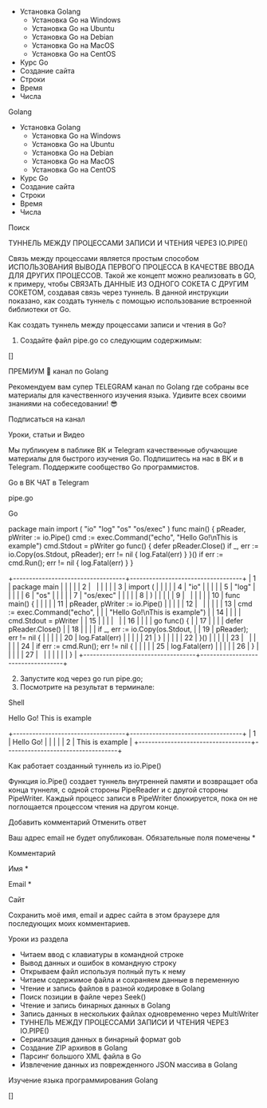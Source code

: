 -   Установка Golang
    -   Установка Go на Windows
    -   Установка Go на Ubuntu
    -   Установка Go на Debian
    -   Установка Go на MacOS
    -   Установка Go на CentOS
-   Курс Go
-   Создание сайта
-   Строки
-   Время
-   Числа

Golang

-   Установка Golang
    -   Установка Go на Windows
    -   Установка Go на Ubuntu
    -   Установка Go на Debian
    -   Установка Go на MacOS
    -   Установка Go на CentOS
-   Курс Go
-   Создание сайта
-   Строки
-   Время
-   Числа

Поиск



ТУННЕЛЬ МЕЖДУ ПРОЦЕССАМИ ЗАПИСИ И ЧТЕНИЯ ЧЕРЕЗ IO.PIPE()


Связь между процессами является простым способом ИСПОЛЬЗОВАНИЯ ВЫВОДА
ПЕРВОГО ПРОЦЕССА В КАЧЕСТВЕ ВВОДА ДЛЯ ДРУГИХ ПРОЦЕССОВ. Такой же концепт
можно реализовать в GO, к примеру, чтобы СВЯЗАТЬ ДАННЫЕ ИЗ ОДНОГО СОКЕТА
С ДРУГИМ СОКЕТОМ, создавая связь через туннель. В данной инструкции
показано, как создать туннель с помощью использование встроенной
библиотеки от Go.


Как создать туннель между процессами записи и чтения в Go?

1. Создайте файл pipe.go со следующим содержимым:

[]

ПРЕМИУМ 👑 канал по Golang

Рекомендуем вам супер TELEGRAM канал по Golang где собраны все материалы
для качественного изучения языка. Удивите всех своими знаниями на
собеседовании! 😎

Подписаться на канал

Уроки, статьи и Видео

Мы публикуем в паблике ВК и Telegram качественные обучающие материалы
для быстрого изучения Go. Подпишитесь на нас в ВК и в Telegram.
Поддержите сообщество Go программистов.

Go в ВК ЧАТ в Telegram

pipe.go

Go

package main import ( "io" "log" "os" "os/exec" ) func main() { pReader,
pWriter := io.Pipe() cmd := exec.Command("echo", "Hello Go!\nThis is
example") cmd.Stdout = pWriter go func() { defer pReader.Close() if _,
err := io.Copy(os.Stdout, pReader); err != nil { log.Fatal(err) } }() if
err := cmd.Run(); err != nil { log.Fatal(err) } }

+-----------------------------------+-----------------------------------+
| 1                                 | package main                      |
|                                   |                                   |
| 2                                 |                                   |
|                                   |                                   |
| 3                                 | import (                          |
|                                   |                                   |
| 4                                 | "io"                              |
|                                   |                                   |
| 5                                 | "log"                             |
|                                   |                                   |
| 6                                 | "os"                              |
|                                   |                                   |
| 7                                 | "os/exec"                         |
|                                   |                                   |
| 8                                 | )                                 |
|                                   |                                   |
| 9                                 |                                   |
|                                   |                                   |
| 10                                | func main() {                     |
|                                   |                                   |
| 11                                | pReader, pWriter := io.Pipe()     |
|                                   |                                   |
| 12                                |                                   |
|                                   |                                   |
| 13                                | cmd := exec.Command("echo",       |
|                                   | "Hello Go!\nThis is example")     |
| 14                                |                                   |
|                                   | cmd.Stdout = pWriter              |
| 15                                |                                   |
|                                   |                                   |
| 16                                |                                   |
|                                   | go func() {                       |
| 17                                |                                   |
|                                   | defer pReader.Close()             |
| 18                                |                                   |
|                                   | if _, err := io.Copy(os.Stdout,   |
| 19                                | pReader); err != nil {            |
|                                   |                                   |
| 20                                | log.Fatal(err)                    |
|                                   |                                   |
| 21                                | }                                 |
|                                   |                                   |
| 22                                | }()                               |
|                                   |                                   |
| 23                                |                                   |
|                                   |                                   |
| 24                                | if err := cmd.Run(); err != nil { |
|                                   |                                   |
| 25                                | log.Fatal(err)                    |
|                                   |                                   |
| 26                                | }                                 |
|                                   |                                   |
| 27                                |                                   |
|                                   |                                   |
|                                   | }                                 |
+-----------------------------------+-----------------------------------+

2. Запустите код через go run pipe.go;
3. Посмотрите на результат в терминале:

Shell

Hello Go! This is example

+-----------------------------------+-----------------------------------+
| 1                                 | Hello Go!                         |
|                                   |                                   |
| 2                                 | This is example                   |
+-----------------------------------+-----------------------------------+


Как работает созданный туннель из io.Pipe()

Функция io.Pipe() создает туннель внутренней памяти и возвращает оба
конца туннеля, с одной стороны PipeReader и с другой стороны PipeWriter.
Каждый процесс записи в PipeWriter блокируется, пока он не поглощается
процессом чтения на другом конце.

Добавить комментарий Отменить ответ

Ваш адрес email не будет опубликован. Обязательные поля помечены *

Комментарий

Имя *

Email *

Сайт

Сохранить моё имя, email и адрес сайта в этом браузере для последующих
моих комментариев.

Уроки из раздела

-   Читаем ввод с клавиатуры в командной строке
-   Вывод данных и ошибок в командную строку
-   Открываем файл используя полный путь к нему
-   Читаем содержимое файла и сохраняем данные в переменную
-   Чтение и запись файлов в разной кодировке в Golang
-   Поиск позиции в файле через Seek()
-   Чтение и запись бинарных данных в Golang
-   Запись данных в нескольких файлах одновременно через MultiWriter
-   ТУННЕЛЬ МЕЖДУ ПРОЦЕССАМИ ЗАПИСИ И ЧТЕНИЯ ЧЕРЕЗ IO.PIPE()
-   Сериализация данных в бинарный формат gob
-   Создание ZIP архивов в Golang
-   Парсинг большого XML файла в Go
-   Извлечение данных из поврежденного JSON массива в Golang

Изучение языка программирования Golang

[]
